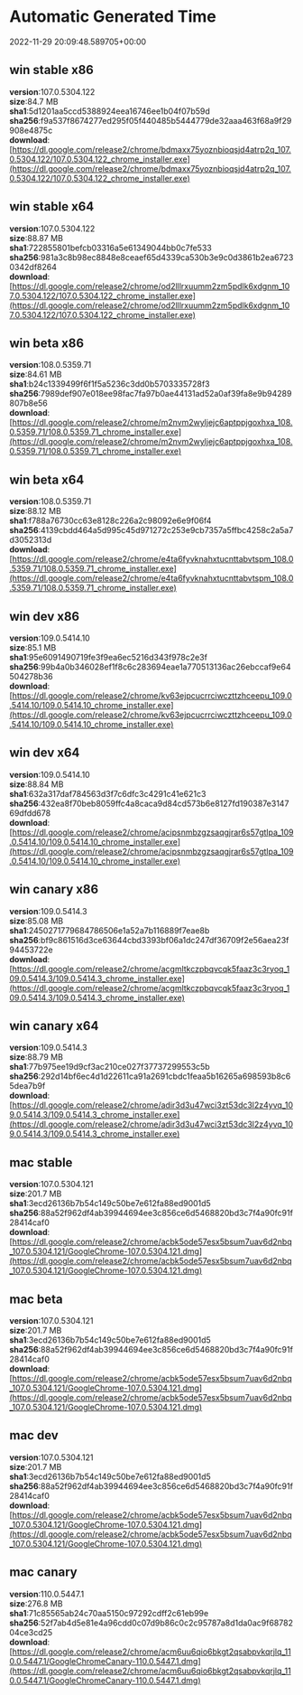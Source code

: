 # Automatic Generated Time
2022-11-29 20:09:48.589705+00:00

## win stable x86
**version**:107.0.5304.122  
**size**:84.7 MB  
**sha1**:5d1201aa5ccd5388924eea16746ee1b04f07b59d  
**sha256**:f9a537f8674277ed295f05f440485b5444779de32aaa463f68a9f29908e4875c  
**download**:[https://dl.google.com/release2/chrome/bdmaxx75yoznbioqsjd4atrp2q_107.0.5304.122/107.0.5304.122_chrome_installer.exe](https://dl.google.com/release2/chrome/bdmaxx75yoznbioqsjd4atrp2q_107.0.5304.122/107.0.5304.122_chrome_installer.exe)  

## win stable x64
**version**:107.0.5304.122  
**size**:88.87 MB  
**sha1**:722855801befcb03316a5e61349044bb0c7fe533  
**sha256**:981a3c8b98ec8848e8ceaef65d4339ca530b3e9c0d3861b2ea67230342df8264  
**download**:[https://dl.google.com/release2/chrome/od2lllrxuumm2zm5pdlk6xdgnm_107.0.5304.122/107.0.5304.122_chrome_installer.exe](https://dl.google.com/release2/chrome/od2lllrxuumm2zm5pdlk6xdgnm_107.0.5304.122/107.0.5304.122_chrome_installer.exe)  

## win beta x86
**version**:108.0.5359.71  
**size**:84.61 MB  
**sha1**:b24c1339499f6f1f5a5236c3dd0b5703335728f3  
**sha256**:7989def907e018ee98fac7fa97b0ae44131ad52a0af39fa8e9b94289807b8e56  
**download**:[https://dl.google.com/release2/chrome/m2nvm2wyljejc6aptppjgoxhxa_108.0.5359.71/108.0.5359.71_chrome_installer.exe](https://dl.google.com/release2/chrome/m2nvm2wyljejc6aptppjgoxhxa_108.0.5359.71/108.0.5359.71_chrome_installer.exe)  

## win beta x64
**version**:108.0.5359.71  
**size**:88.12 MB  
**sha1**:f788a76730cc63e8128c226a2c98092e6e9f06f4  
**sha256**:4139cbdd464a5d995c45d971272c253e9cb7357a5ffbc4258c2a5a7d3052313d  
**download**:[https://dl.google.com/release2/chrome/e4ta6fyvknahxtucnttabvtspm_108.0.5359.71/108.0.5359.71_chrome_installer.exe](https://dl.google.com/release2/chrome/e4ta6fyvknahxtucnttabvtspm_108.0.5359.71/108.0.5359.71_chrome_installer.exe)  

## win dev x86
**version**:109.0.5414.10  
**size**:85.1 MB  
**sha1**:95e6091490719fe3f9ea6ec5216d343f978c2e3f  
**sha256**:99b4a0b346028ef1f8c6c283694eae1a770513136ac26ebccaf9e64504278b36  
**download**:[https://dl.google.com/release2/chrome/kv63ejpcucrrciwczttzhceepu_109.0.5414.10/109.0.5414.10_chrome_installer.exe](https://dl.google.com/release2/chrome/kv63ejpcucrrciwczttzhceepu_109.0.5414.10/109.0.5414.10_chrome_installer.exe)  

## win dev x64
**version**:109.0.5414.10  
**size**:88.84 MB  
**sha1**:632a317daf784563d3f7c6dfc3c4291c41e621c3  
**sha256**:432ea8f70beb8059ffc4a8caca9d84cd573b6e8127fd190387e314769dfdd678  
**download**:[https://dl.google.com/release2/chrome/acipsnmbzgzsaqgjrar6s57gtlpa_109.0.5414.10/109.0.5414.10_chrome_installer.exe](https://dl.google.com/release2/chrome/acipsnmbzgzsaqgjrar6s57gtlpa_109.0.5414.10/109.0.5414.10_chrome_installer.exe)  

## win canary x86
**version**:109.0.5414.3  
**size**:85.08 MB  
**sha1**:2450271779684786506e1a52a7b116889f7eae8b  
**sha256**:bf9c861516d3ce63644cbd3393bf06a1dc247df36709f2e56aea23f94453722e  
**download**:[https://dl.google.com/release2/chrome/acgmltkczpbqvcqk5faaz3c3ryoq_109.0.5414.3/109.0.5414.3_chrome_installer.exe](https://dl.google.com/release2/chrome/acgmltkczpbqvcqk5faaz3c3ryoq_109.0.5414.3/109.0.5414.3_chrome_installer.exe)  

## win canary x64
**version**:109.0.5414.3  
**size**:88.79 MB  
**sha1**:77b975ee19d9cf3ac210ce027f37737299553c5b  
**sha256**:292d14bf6ec4d1d22611ca91a2691cbdc1feaa5b16265a698593b8c65dea7b9f  
**download**:[https://dl.google.com/release2/chrome/adir3d3u47wci3zt53dc3l2z4yvq_109.0.5414.3/109.0.5414.3_chrome_installer.exe](https://dl.google.com/release2/chrome/adir3d3u47wci3zt53dc3l2z4yvq_109.0.5414.3/109.0.5414.3_chrome_installer.exe)  

## mac stable
**version**:107.0.5304.121  
**size**:201.7 MB  
**sha1**:3ecd26136b7b54c149c50be7e612fa88ed9001d5  
**sha256**:88a52f962df4ab39944694ee3c856ce6d5468820bd3c7f4a90fc91f28414caf0  
**download**:[https://dl.google.com/release2/chrome/acbk5ode57esx5bsum7uav6d2nbq_107.0.5304.121/GoogleChrome-107.0.5304.121.dmg](https://dl.google.com/release2/chrome/acbk5ode57esx5bsum7uav6d2nbq_107.0.5304.121/GoogleChrome-107.0.5304.121.dmg)  

## mac beta
**version**:107.0.5304.121  
**size**:201.7 MB  
**sha1**:3ecd26136b7b54c149c50be7e612fa88ed9001d5  
**sha256**:88a52f962df4ab39944694ee3c856ce6d5468820bd3c7f4a90fc91f28414caf0  
**download**:[https://dl.google.com/release2/chrome/acbk5ode57esx5bsum7uav6d2nbq_107.0.5304.121/GoogleChrome-107.0.5304.121.dmg](https://dl.google.com/release2/chrome/acbk5ode57esx5bsum7uav6d2nbq_107.0.5304.121/GoogleChrome-107.0.5304.121.dmg)  

## mac dev
**version**:107.0.5304.121  
**size**:201.7 MB  
**sha1**:3ecd26136b7b54c149c50be7e612fa88ed9001d5  
**sha256**:88a52f962df4ab39944694ee3c856ce6d5468820bd3c7f4a90fc91f28414caf0  
**download**:[https://dl.google.com/release2/chrome/acbk5ode57esx5bsum7uav6d2nbq_107.0.5304.121/GoogleChrome-107.0.5304.121.dmg](https://dl.google.com/release2/chrome/acbk5ode57esx5bsum7uav6d2nbq_107.0.5304.121/GoogleChrome-107.0.5304.121.dmg)  

## mac canary
**version**:110.0.5447.1  
**size**:276.8 MB  
**sha1**:71c85565ab24c70aa5150c97292cdff2c61eb99e  
**sha256**:52f7ab4d5e81e4a96cdd0c07d9b86c0c2c95787a8d1da0ac9f6878204ce3cd25  
**download**:[https://dl.google.com/release2/chrome/acm6uu6qio6bkgt2qsabpvkqrjlq_110.0.5447.1/GoogleChromeCanary-110.0.5447.1.dmg](https://dl.google.com/release2/chrome/acm6uu6qio6bkgt2qsabpvkqrjlq_110.0.5447.1/GoogleChromeCanary-110.0.5447.1.dmg)  

